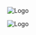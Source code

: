 
![Logo](https://user-images.githubusercontent.com/74038190/225813708-98b745f2-7d22-48cf-9150-083f1b00d6c9.gif)


![Logo](https://user-images.githubusercontent.com/74038190/238200842-406eb3e6-caba-401d-93c8-e0a7941c84b9.gif)

